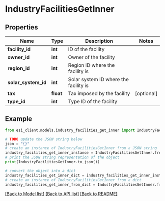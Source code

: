 # IndustryFacilitiesGetInner


## Properties

Name | Type | Description | Notes
------------ | ------------- | ------------- | -------------
**facility_id** | **int** | ID of the facility | 
**owner_id** | **int** | Owner of the facility | 
**region_id** | **int** | Region ID where the facility is | 
**solar_system_id** | **int** | Solar system ID where the facility is | 
**tax** | **float** | Tax imposed by the facility | [optional] 
**type_id** | **int** | Type ID of the facility | 

## Example

```python
from esi_client.models.industry_facilities_get_inner import IndustryFacilitiesGetInner

# TODO update the JSON string below
json = "{}"
# create an instance of IndustryFacilitiesGetInner from a JSON string
industry_facilities_get_inner_instance = IndustryFacilitiesGetInner.from_json(json)
# print the JSON string representation of the object
print(IndustryFacilitiesGetInner.to_json())

# convert the object into a dict
industry_facilities_get_inner_dict = industry_facilities_get_inner_instance.to_dict()
# create an instance of IndustryFacilitiesGetInner from a dict
industry_facilities_get_inner_from_dict = IndustryFacilitiesGetInner.from_dict(industry_facilities_get_inner_dict)
```
[[Back to Model list]](../README.md#documentation-for-models) [[Back to API list]](../README.md#documentation-for-api-endpoints) [[Back to README]](../README.md)


